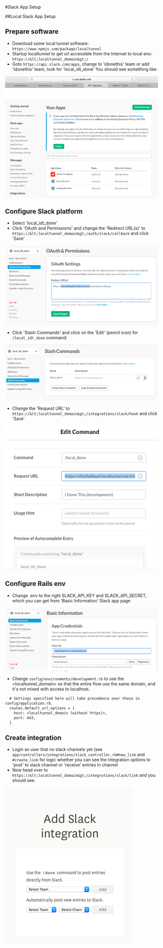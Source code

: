 #Slack App Setup

##Local Slack App Setup

Prepare software
---

* Download some local tunnel software: `https://www.npmjs.com/package/localtunnel`
* Startup localtunnel to get url accessible from the Internet to local env: `https://&lt;localtunnel_domain&gt;/`
* Goto `https://api.slack.com/apps`, change to 'idonethis' team or add 'idonethis' team, look for 'local_idt_done' You should see something like:

![](images/idt_slack_apps.png)

Configure Slack platform
---

* Select 'local_idt_done'
* Click 'OAuth and Permissions' and change the 'Redirect URL(s)' to `https://&lt;localtunnel_domain&gt;/auth/slack/callback` and click 'Save'

![](images/idt_slack_app_oauth_config.png)

* Click 'Slash Commands' and click on the 'Edit' (pencil icon) for `/local_idt_done` command:

![](images/idt_slack_app_slash_1.png)

* Change the 'Request URL' to `https://&lt;localtunnel_domain&gt;/integrations/slack/hook` and click 'Save'

![](images/idt_slack_app_slash_2.png)

Configure Rails env
---

* Change .env to the right SLACK_API_KEY and SLACK_API_SECRET, which you can get from 'Basic Information' Slack app page

![](images/idt_slack_app_credentials.png)

* Change `config/environments/development.rb` to use the &lt;localtunnel_domain&gt; so that the entire flow use the same domain, and it's not mixed with access to localhost.

```
  # Settings specified here will take precedence over those in config/application.rb.
  routes.default_url_options = {
    host: <localtunnel_domain (without https)>,
    port: 443,
  }
```

Create integration
---

* Login as user that no slack channels yet (see `app/controllers/integrations/slack_controller.rb#new_link` and `#create_link` for logic whether you can see the integration options to 'post' to slack channel or 'receive' entries in channel
* Now head over to `https://&lt;localtunnel_domain&gt;/integrations/slack/link` and you should see:

![](images/idt_add_slack_integration.png)

